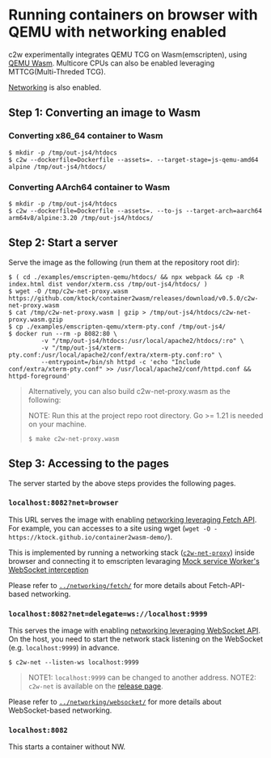 # Running containers on browser with QEMU with networking enabled

c2w experimentally integrates QEMU TCG on Wasm(emscripten), using [QEMU Wasm](https://github.com/ktock/qemu-wasm).
Multicore CPUs can also be enabled leveraging MTTCG(Multi-Threded TCG).

[Networking](../networking) is also enabled.

## Step 1: Converting an image to Wasm

### Converting x86_64 container to Wasm

```
$ mkdir -p /tmp/out-js4/htdocs
$ c2w --dockerfile=Dockerfile --assets=. --target-stage=js-qemu-amd64 alpine /tmp/out-js4/htdocs/
```

### Converting AArch64 container to Wasm

```
$ mkdir -p /tmp/out-js4/htdocs
$ c2w --dockerfile=Dockerfile --assets=. --to-js --target-arch=aarch64 arm64v8/alpine:3.20 /tmp/out-js4/htdocs/
```

## Step 2: Start a server

Serve the image as the following (run them at the repository root dir):

```
$ ( cd ./examples/emscripten-qemu/htdocs/ && npx webpack && cp -R index.html dist vendor/xterm.css /tmp/out-js4/htdocs/ )
$ wget -O /tmp/c2w-net-proxy.wasm https://github.com/ktock/container2wasm/releases/download/v0.5.0/c2w-net-proxy.wasm
$ cat /tmp/c2w-net-proxy.wasm | gzip > /tmp/out-js4/htdocs/c2w-net-proxy.wasm.gzip
$ cp ./examples/emscripten-qemu/xterm-pty.conf /tmp/out-js4/
$ docker run --rm -p 8082:80 \
         -v "/tmp/out-js4/htdocs:/usr/local/apache2/htdocs/:ro" \
         -v "/tmp/out-js4/xterm-pty.conf:/usr/local/apache2/conf/extra/xterm-pty.conf:ro" \
         --entrypoint=/bin/sh httpd -c 'echo "Include conf/extra/xterm-pty.conf" >> /usr/local/apache2/conf/httpd.conf && httpd-foreground'
```

> Alternatively, you can also build c2w-net-proxy.wasm as the following:
>
> NOTE: Run this at the project repo root directory. Go >= 1.21 is needed on your machine.
> 
> ```
> $ make c2w-net-proxy.wasm
> ```

## Step 3: Accessing to the pages

The server started by the above steps provides the following pages.

### `localhost:8082?net=browser` 

This URL serves the image with enabling [networking leveraging Fetch API](../networking/fetch/).
For example, you can accesses to a site using wget (`wget -O - https://ktock.github.io/container2wasm-demo/`).

This is implemented by running a networking stack ([`c2w-net-proxy`](../../../extras/c2w-net-proxy)) inside browser and connecting it to emscripten levaraging [Mock service Worker's WebSocket interception](https://mswjs.io/docs/basics/handling-websocket-events/)

Please refer to [`../networking/fetch/`](../networking/fetch/) for more details about Fetch-API-based networking.

### `localhost:8082?net=delegate=ws://localhost:9999`

This serves the image with enabling [networking leveraging WebSocket API](../networking/websocket/).
On the host, you need to start the network stack listening on the WebSocket (e.g. `localhost:9999`) in advance.

```
$ c2w-net --listen-ws localhost:9999
```

> NOTE1: `localhost:9999` can be changed to another address.
> NOTE2: `c2w-net` is available on the [release page](https://github.com/ktock/container2wasm/releases).

Please refer to [`../networking/websocket/`](../networking/websocket/) for more details about WebSocket-based networking.

### `localhost:8082`

This starts a container without NW.

